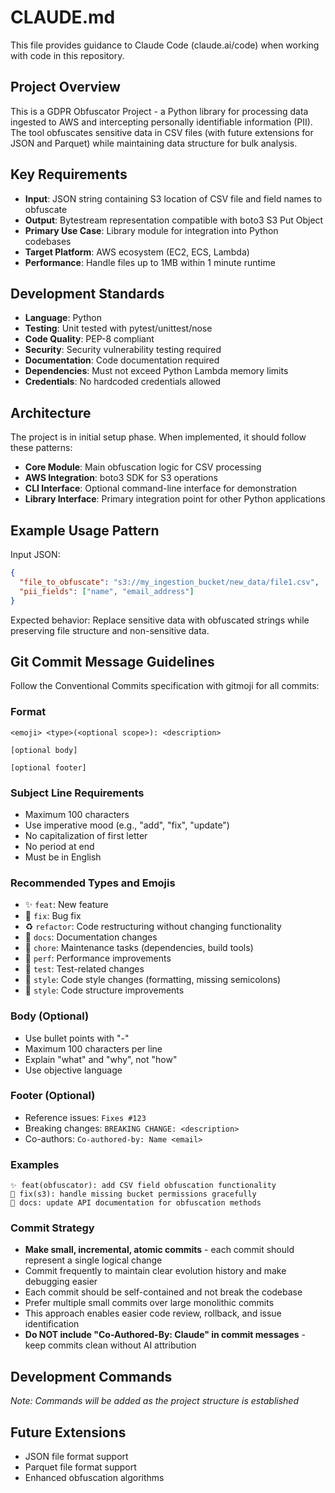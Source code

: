 # CLAUDE.md

This file provides guidance to Claude Code (claude.ai/code) when working with code in this repository.

## Project Overview

This is a GDPR Obfuscator Project - a Python library for processing data ingested to AWS and intercepting personally identifiable information (PII). The tool obfuscates sensitive data in CSV files (with future extensions for JSON and Parquet) while maintaining data structure for bulk analysis.

## Key Requirements

- **Input**: JSON string containing S3 location of CSV file and field names to obfuscate
- **Output**: Bytestream representation compatible with boto3 S3 Put Object
- **Primary Use Case**: Library module for integration into Python codebases
- **Target Platform**: AWS ecosystem (EC2, ECS, Lambda)
- **Performance**: Handle files up to 1MB within 1 minute runtime

## Development Standards

- **Language**: Python
- **Testing**: Unit tested with pytest/unittest/nose
- **Code Quality**: PEP-8 compliant
- **Security**: Security vulnerability testing required
- **Documentation**: Code documentation required
- **Dependencies**: Must not exceed Python Lambda memory limits
- **Credentials**: No hardcoded credentials allowed

## Architecture

The project is in initial setup phase. When implemented, it should follow these patterns:

- **Core Module**: Main obfuscation logic for CSV processing
- **AWS Integration**: boto3 SDK for S3 operations
- **CLI Interface**: Optional command-line interface for demonstration
- **Library Interface**: Primary integration point for other Python applications

## Example Usage Pattern

Input JSON:
```json
{
  "file_to_obfuscate": "s3://my_ingestion_bucket/new_data/file1.csv",
  "pii_fields": ["name", "email_address"]
}
```

Expected behavior: Replace sensitive data with obfuscated strings while preserving file structure and non-sensitive data.

## Git Commit Message Guidelines

Follow the Conventional Commits specification with gitmoji for all commits:

### Format
```
<emoji> <type>(<optional scope>): <description>

[optional body]

[optional footer]
```

### Subject Line Requirements
- Maximum 100 characters
- Use imperative mood (e.g., "add", "fix", "update")
- No capitalization of first letter
- No period at end
- Must be in English

### Recommended Types and Emojis
- ✨ `feat`: New feature
- 🐛 `fix`: Bug fix
- ♻️ `refactor`: Code restructuring without changing functionality
- 📝 `docs`: Documentation changes
- 🔧 `chore`: Maintenance tasks (dependencies, build tools)
- 🚀 `perf`: Performance improvements
- 🧪 `test`: Test-related changes
- 💄 `style`: Code style changes (formatting, missing semicolons)
- 🎨 `style`: Code structure improvements

### Body (Optional)
- Use bullet points with "-"
- Maximum 100 characters per line
- Explain "what" and "why", not "how"
- Use objective language

### Footer (Optional)
- Reference issues: `Fixes #123`
- Breaking changes: `BREAKING CHANGE: <description>`
- Co-authors: `Co-authored-by: Name <email>`

### Examples
```
✨ feat(obfuscator): add CSV field obfuscation functionality
🐛 fix(s3): handle missing bucket permissions gracefully
📝 docs: update API documentation for obfuscation methods
```

### Commit Strategy
- **Make small, incremental, atomic commits** - each commit should represent a single logical change
- Commit frequently to maintain clear evolution history and make debugging easier
- Each commit should be self-contained and not break the codebase
- Prefer multiple small commits over large monolithic commits
- This approach enables easier code review, rollback, and issue identification
- **Do NOT include "Co-Authored-By: Claude" in commit messages** - keep commits clean without AI attribution

## Development Commands

*Note: Commands will be added as the project structure is established*

## Future Extensions

- JSON file format support
- Parquet file format support
- Enhanced obfuscation algorithms